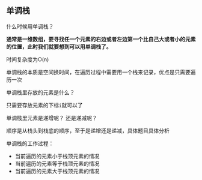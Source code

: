 ## 单调栈

 什么时候用单调栈？

**通常是一维数组，要寻找任一个元素的右边或者左边第一个比自己大或者小的元素的位置，此时我们就要想到可以用单调栈了。**

时间复杂度为O(n)

单调栈的本质是空间换时间，在遍历过程中需要用一个栈来记录，优点是只需要遍历一次

单调栈里存放的元素是什么？

只需要存放元素的下标`i`就可以了

单调栈里元素是递增呢？ 还是递减呢？

顺序是从栈头到栈底的顺序，至于是递增还是递减，具体题目具体分析

单调栈的工作过程：

* 当前遍历的元素小于栈顶元素的情况
* 当前遍历的元素等于栈顶元素的情况
* 当前遍历的元素大于栈顶元素的情况